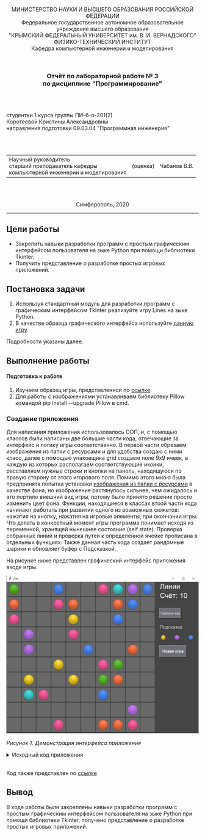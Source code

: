 <p align="center">МИНИСТЕРСТВО НАУКИ  И ВЫСШЕГО ОБРАЗОВАНИЯ РОССИЙСКОЙ ФЕДЕРАЦИИ<br>
Федеральное государственное автономное образовательное учреждение высшего образования<br>
"КРЫМСКИЙ ФЕДЕРАЛЬНЫЙ УНИВЕРСИТЕТ им. В. И. ВЕРНАДСКОГО"<br>
ФИЗИКО-ТЕХНИЧЕСКИЙ ИНСТИТУТ<br>
Кафедра компьютерной инженерии и моделирования</p>
<br>
<h3 align="center">Отчёт по лабораторной работе № 3<br> по дисциплине "Программирование"</h3>

<br><br>

<p>студентки 1 курса группы ПИ-б-о-201(2)<br>
Коротеевой Кристины Александровны<br>
направления подготовки 09.03.04 "Программная инженерия"</p>


<br><br>
<table>
<tr><td>Научный руководитель<br> старший преподаватель кафедры<br> компьютерной инженерии и моделирования</td>
<td>(оценка)</td>
<td>Чабанов В.В.</td>
</tr>
</table>
<br><br>

<p align="center">Симферополь, 2020</p>
<hr>


## Цели работы

* Закрепить навыки разработки программ с простым графическим интерфейсом пользователя на зыке Python при помощи библиотеки Tkinter;
* Получить представление о разработке простых игровых приложений.

## Постановка задачи

1. Используя стандартный модуль для разработки программ с графическим интерфейсом Tkinter реализуйте игру Lines на зыке Python.
2. В качестве образца графического интерфейса используйте [данную игру](http://game-shariki.ru/linii-2).

Подробности указаны далее.

## Выполнение работы  

#### Подготовка к работе

1. Изучаем образец игры, представленной по [ссылке](http://game-shariki.ru/linii-2).
2. Для работы с изображениями устанавливаем библиотеку Pillow командой pip install --upgrade Pillow в cmd.

### Создание приложения

Для написания приложения использовалось ООП, и, с помощью классов были написаны две большие части кода, отвечающие за интерфейс и логику игры соответственно. 
В первой части обрезаем изображения из папки с ресурсами и для удобства создаю с ними класс, далее с помощью упаковщика grid создаем поле 9х9 ячеек, в каждую из которых располагаем соответствующие иконки, расставляем нужные строки и кнопки на панель, находящуюся по правую сторону от этого игорового поля. Помимо этого мною была предпринята попытка установки [изображения из папки с ресурсами](./resources/page-bgr.png) в качестве фона, но изображение растянулось сильнее, чем ожидалось и это портило внешний вид игры, потому было принято решение просто изменить цвет фона.
Функции, находящиеся в классах втоой части кода начинают работать при развитии одного из возможных сюжетов: нажатия на кнопку, нажатия на игровые элементы, при окончании игры. Что делать в конкретный момент игры программа понимает исходя из переменной, хранящей нынешнее состояние (self.state). Проверка собранных линий и проверка путей к определенной ячейке прописана в отдельных функциях. Также данная часть кода создает рандомные шарики и обновляет буфер с Подсказкой.

На рисунке ниже представлен графический интерфейс приложения входе игры.

![](./interface.png)

*Рисунок 1. Демонстрация интерфейса приложения*

<details>
<summary>Исходный код приложения</summary>

```python
from tkinter import *
from PIL import Image, ImageTk
from os import path
from random import randint


# grafic interface part
class XY:
    def __init__(self, x: int, y: int):
        self.x = x
        self.y = y

    @staticmethod
    def minus(xy1, xy2):
        return XY(xy1.x - xy2.x, xy1.y - xy2.y)


class Tile:
    def __init__(self, name, size):
        img_folder = path.realpath(path.dirname(__file__) + '/resources')
        self.__image_path = img_folder + f'/{name}.png'
        self.normal
        self.size = size
        self.buffer = [None for i in range(10)]

    @property
    def rgba(self):
        self.image = Image.open(self.__image_path).convert('RGBA')
        return self

    @property
    def normal(self):
        self.image = Image.open(self.__image_path)
        return self

    def photo_image(self, i):
        if not self.buffer[i]:
            taken = self.crop(i)
            taken_photo = ImageTk.PhotoImage(taken)
            self.buffer[i] = taken_photo
            return taken_photo

        else:
            return self.buffer[i]

    def crop(self, i):
        step = self.size
        xs = 1
        xe = self.size
        ys = (i - 1) * step
        ye = i * step
        taken = self.image.crop((xs, ys, xe, ye))

        return taken


class UITiles():
    def __init__(self):
        self.aqua = Tile('ball-aqua', 60)
        self.blue = Tile('ball-blue', 60)
        self.green = Tile('ball-green', 60)
        self.pink = Tile('ball-pink', 60)
        self.red = Tile('ball-red', 60)
        self.violet = Tile('ball-violet', 60)
        self.yellow = Tile('ball-yellow', 60)

        self.bg_cell = Tile('cell-bgr', 69)
        self.bg_page = Tile('page-bgr', 128)


tiles = None


class UICell(Label):
    def __init__(self, master, row, col, field):
        self.mixed = None
        self.ball_tile = None
        self.field: list[list[UICell]] = field

        super().__init__(master, image=tiles.bg_cell.photo_image(1), borderwidth=0)
        self.grid(row=row, column=col)
        self.bind('<Button-1>', self.on_click)
        self.on_click_handler = None
        self.pos = XY(col, row)
        self.is_prev = False  # for waterfall algor

    def set_ball(self, ball_tile: Tile):
        self.__mix_bg_with_ball(1, ball_tile, 1)

    def focus(self):
        self.__mix_bg_with_ball(2, self.ball_tile, 1)

    def blur(self):
        self.__mix_bg_with_ball(1, self.ball_tile, 1)

    def __mix_bg_with_ball(self, bg_tile_num, ball_tile, ball_tile_num):
        bg = tiles.bg_cell.rgba.crop(bg_tile_num)
        ball = ball_tile.rgba.crop(ball_tile_num)
        ball_new = Image.new('RGBA', bg.size)
        ball_new.paste(ball, (7, 6))
        baked = Image.alpha_composite(bg, ball_new)
        baked_photo = ImageTk.PhotoImage(baked)
        self.mixed = baked_photo
        self.ball_tile = ball_tile
        self.config(image=baked_photo)

    def free_up(self):
        self.mixed = None
        self.config(image=tiles.bg_cell.photo_image(1))

    def on_click(self, event):
        if self.on_click_handler:
            self.on_click_handler(self, event)

    @property
    def is_free(self):
        return not self.mixed

    def get_sibling(self, direction: XY):
        rev_dir = XY(-direction.x, -direction.y)
        sibling_xy = XY.minus(self.pos, rev_dir)
        if sibling_xy.x < 0 or sibling_xy.y < 0 or sibling_xy.y > len(self.field) - 1 or sibling_xy.x > len(self.field[0]) - 1 :
            return None
        return self.field[sibling_xy.y][sibling_xy.x]


class UIPanelAbout():
    def __init__(self, master):
        self.lines = Label(master, font=("italic", 24), bg='#454545', fg='white')
        self.lines.grid(row=1, column=1, columnspan=3, sticky=W, padx=10)
        self.score = Label(master, font=("italic", 24), bg='#454545', fg='white')
        self.score.grid(row=2, column=1, columnspan=3, sticky=W, padx=10)
        self.set_lines(0)
        self.set_score(0)
        Label(master, height=2, bg='#454545').grid(row=3, column=1, columnspan=3)

    def set_lines(self, value):
        self.lines.config(text=f'Линии')

    def set_score(self, value):
        self.score.config(text=f'Счёт: {value}')


class UIStepButton():
    def __init__(self, master):
        self.step = Button(master, relief='raised', text="Сделать ход", font=("italic", 11),  bg='#6e7078', fg='white',
                            padx=15, pady=10, width=7, height=1)
        self.step.grid(row=4, column=1, columnspan=3, sticky=W, padx=10)
        Label(master, height=1, bg='#454545').grid(row=5, column=1, columnspan=3)


class UIPromptPanel(list):
    def __init__(self, master):
        super().__init__()
        Label(master, height=2, background='#454545').grid(row=6, column=1, columnspan=3)
        Label(master, text='Подсказка:', font=("italic", 16), bg='#454545', fg='light gray').grid(row=6, column=1, columnspan=3, sticky=W, padx=10)
        self.model = []
        for i in range(3):
            self.append(Label(master, bg='#454545'))
            self.model.append(None)
            self[i].grid(row=7, column=1 + i)
        Label(master, height=3, bg='#454545').grid(row=10, column=1, columnspan=3)

    def update(self: list, three_balls: list):
        i = 0
        for ball in three_balls:
            self[i].config(image=ball.photo_image(5))
            self.model[i] = ball
            i += 1


class UINewGameButton():
    def __init__(self, master):
        self.new = Button(master, relief='raised', text="Новая игра", font=("italic", 14), bg='#6e7078', fg='white', padx=15, pady=10, width=8)
        self.new.grid(row=9, column=1, columnspan=3, sticky=W, padx=10)


class UIPanel():
    def __init__(self, master):
        master.config(bg='#454545', padx=9)
        self.about = UIPanelAbout(master)
        self.do_step = UIStepButton(master)
        self.tip = UIPromptPanel(master)
        self.new_game = UINewGameButton(master)


class UI():
    def __init__(self):
        global tiles

        n = 10
        panel_width = 200
        cell_size = 68
        width = cell_size * n + panel_width
        height = cell_size * n + 10
        bg_color = '#454545'

        self.root = Tk()
        self.root.title("Lines")
        self.root["bg"] = bg_color
        self.size = XY(width, height)
        self.root.geometry(str(width) + 'x' + str(height))

        tiles = UITiles()
        self.tiles = tiles

        self.field_frame = Frame(self.root)
        self.field_frame.grid(row=1, column=1)

        self.panel_frame = Frame(self.root, width=panel_width)
        self.panel_frame.grid(row=1, column=2, sticky=N)
        self.panel = UIPanel(self.panel_frame)

        self.field = []
        for row in range(n):
            self.field.append([])
            for col in range(n):
                cell = UICell(self.field_frame, row, col, self.field)
                self.field[row].append(cell)

        self.game_over = Label(self.panel_frame, text="Всё, проиграли!", fg='white', bg=bg_color, font=('italic', 12))

    @property
    def game_over_is_in_view(self):
        pass

    @game_over_is_in_view.setter
    def game_over_is_in_view(self, visible: bool):
        if visible:
            self.game_over.grid(row=10, column=1, columnspan=3, sticky=W, padx=10)
        else:
            self.game_over.place_forget()

    def loop(self):
        self.root.mainloop()


# logic part
class LogicField(list):
    def __init__(self, field: list):
        self.field = field

        size = len(field)

        def get_square_diagonal(shift_x, shift_y, square_size, reversed=False):
            nonlocal field

            diag = []
            for i in range(square_size):  # main main diag
                if not reversed:
                    zx = i
                    zy = i
                else:
                    zx = square_size - 1 - i
                    zy = i
                diag.append(field[shift_y + zy][shift_x + zx])

            return diag

        rows = field

        cols = [[] for cell in field[0]]
        for row in field:
            i = 0
            for cell in row:
                cols[i].append(cell)
                i += 1

        normal_diags = []
        normal_diags.append(get_square_diagonal(0, 0, size))
        for i in range(5, size):  # paired main diags
            k = size - i
            normal_diags.append(get_square_diagonal(k, 0, i))
            normal_diags.append(get_square_diagonal(0, k, i))

        reversed_diags = []
        reversed_diags.append(get_square_diagonal(0, 0, size, True))
        for i in range(5, size):  # paired sub diags
            k = size - i
            reversed_diags.append(get_square_diagonal(k, k, i, True))
            reversed_diags.append(get_square_diagonal(0, 0, i, True))

        self.rows = rows
        self.cols = cols
        self.normal_diags = normal_diags
        self.reversed_diags = reversed_diags


class Logic:
    def __init__(self, ui: UI):
        self.ui = ui
        self.state = 'Шарик не выбран'

        self.focused = None

        self.score = 0
        self.lines = 0

        self.field = LogicField(ui.field)

        self.restart()

        ui.panel.do_step.step.bind('<Button-1>', self.step)
        ui.panel.new_game.new.bind('<Button-1>', self.restart)

        for row in self.ui.field:
            for cell in row:
                cell.on_click_handler = self.__cell_click_handler

    def restart(self, event=None):
        self.ui.game_over_is_in_view = False
        self.__free_up_all()

        self.gen_tip()
        self.step()

        self.ui.panel.about.set_score(0)
        self.score = 0
        self.ui.panel.about.set_lines(0)
        self.lines = 0

        self.state = 'Шарик не выбран'

    def step(self, event=None):
        self.use_tip()
        self.gen_tip()

    def gen_tip(self):
        balls = []
        for i in range(3):
            balls.append(self.__rand_ball())
        self.ui.panel.tip.update(balls)

    def use_tip(self):
        tip = self.ui.panel.tip

        free = self.__get_free_cells()

        for i in range(2, -1, -1):
            if len(free) - i <= 1:  # if free cells less then tip count
                self.state = 'Завершение игры'
                self.game_over()
                return
            else:
                cell = self.__rand_el(free)
                cell.set_ball(tip.model[i])
                free.pop()

    def game_over(self):
        self.ui.game_over_is_in_view = True
        self.state = 'Всё, проиграли!'

    def __rand_el(self, list_of):
        return list_of[randint(0, len(list_of) - 1)]

    def __rand_ball(self):
        tiles = self.ui.tiles
        balls = [
            tiles.aqua,
            tiles.blue,
            tiles.green,
            tiles.pink,
            tiles.red,
            tiles.violet,
            tiles.yellow
        ]

        return self.__rand_el(balls)

    def __get_free_cells(self):
        free = []
        field = self.ui.field
        for row in field:
            for cell in row:
                if cell.is_free:
                    free.append(cell)
        return free

    def __free_up_all(self):
        field = self.ui.field

        for row in field:
            for cell in row:
                cell.free_up()

    def __cell_click_handler(self, cell: UICell, event):
        if cell.is_free:
            # free cell
            if self.state == 'Шарик не выбран':
                pass
            elif self.state == 'Шарик выбран':
                reachable = self.__cells_reachable(self.focused, cell)

                if reachable:  # cell is reachable
                    cell.set_ball(self.focused.ball_tile)

                    self.focused.blur()
                    self.focused.free_up()
                    self.focused = None

                    self.state = 'Шарик перемещён'

                    lines = self.__find_all_lines()

                    for line in lines:
                        self.lines += 1
                        self.ui.panel.about.set_lines(self.lines)

                        for cell in line:
                            cell.blur()
                            cell.free_up()

                            self.score += 2
                            self.ui.panel.about.set_score(self.score)

                    self.state = 'Шарик не выбран'

                    if len(lines) == 0:
                        self.step()
                else:  # cell is unreachable
                    pass
        else:
            # ball
            if self.state == 'Шарик не выбран':
                self.state = 'Шарик выбран'
                self.focused = cell
                cell.focus()
            elif self.state == 'Шарик выбран':
                self.focused.blur()
                self.focused = cell
                cell.focus()

    def __cells_reachable(self, a: UICell, b: UICell):

        def cells_unset_prev():
            field = self.ui.field
            for row in field:
                for cell in row:
                    cell.is_prev = False

        def step_four_sides(from_cell: UICell, target: UICell):
            steps = []

            left = XY(1, 0)
            right = XY(-1, 0)
            up = XY(0, 1)
            down = XY(0, -1)
            for direction in [up, down, left, right]:
                sibling = from_cell.get_sibling(direction)

                if not sibling:
                    continue

                if sibling == target:
                    return True
                else:
                    if sibling.is_free and not sibling.is_prev:
                        sibling.is_prev = True
                        steps.append(sibling)

                    elif sibling.is_free and sibling.is_prev:
                        pass

                    elif not sibling.is_free:
                        pass

            return steps

        steps = [a]

        while True:
            new_steps_storage = []

            for step in steps:
                new_steps = step_four_sides(step, b)

                if new_steps is True:  # found
                    cells_unset_prev()
                    return True
                else:  # steps made
                    new_steps_storage += new_steps

            if len(new_steps_storage) == 0:  # no new steps
                cells_unset_prev()
                return False
            steps = new_steps_storage

    def __find_all_lines(self):

        def get_sequences(lines):
            sequences = []

            for line in lines:
                sequence = []
                prev_color = None

                def reset_sequence(color, cell=None):
                    nonlocal sequence, prev_color

                    if len(sequence) > 4:
                        sequence = sequence[-5:]
                        sequences.append(sequence)

                    prev_color = color
                    sequence = [cell] if cell else []

                for cell in line:
                    if cell.is_free:
                        reset_sequence(None)
                        continue

                    else:
                        curr_color = cell.ball_tile

                        if prev_color is None:
                            reset_sequence(curr_color, cell)

                        elif curr_color == prev_color:
                            sequence.append(cell)

                        else:  # prev_color and curr_color != prev_color
                            reset_sequence(curr_color, cell)

                reset_sequence(None)

            return sequences

        lines = []
        lines.extend(get_sequences(self.field.rows))
        lines.extend(get_sequences(self.field.cols))
        lines.extend(get_sequences(self.field.normal_diags))
        lines.extend(get_sequences(self.field.reversed_diags))

        return lines


#   Main part
ui = UI()
logic = Logic(ui)
ui.loop()

```
</details>
<br>

Код также представлен по [ссылке](./lines.py)


## Вывод

В ходе работы были закреплены навыки разработки программ с простым графическим интерфейсом пользователя на зыке Python при помощи библиотеки Tkinter, получено представление о разработке простых игровых приложений.